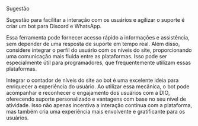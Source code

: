 Sugestão

Sugestão para facilitar a interação com os usuários e agilizar o suporte é criar um bot para Discord e WhatsApp. 

Essa ferramenta pode fornecer acesso rápido a informações e assistência, sem depender de uma resposta de suporte em tempo real. 
Além disso, considere integrar o perfil do usuário com os níveis do site, proporcionando uma comunicação mais fluida entre as plataformas. 
Isso pode ser especialmente útil para programadores, que frequentemente utilizam essas plataformas.

Integrar o contador de níveis do site ao bot é uma excelente ideia para enriquecer a experiência do usuário. 
Ao utilizar essa mecânica, o bot pode acompanhar e reconhecer o engajamento dos usuários com a DIO, oferecendo suporte personalizado e vantagens com base no seu nível de atividade.
Isso não apenas incentiva a interação contínua com a plataforma, mas também cria uma experiência mais envolvente e gratificante para os usuários.
